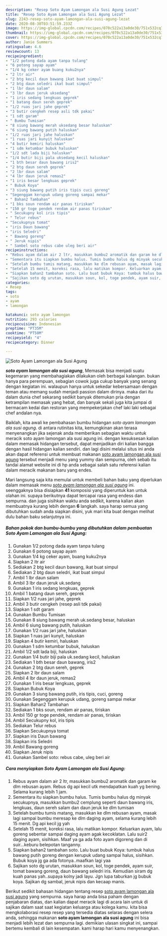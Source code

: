 ```yaml
---
description: "Resep Soto Ayam Lamongan ala Susi Agung Lezat"
title: "Resep Soto Ayam Lamongan ala Susi Agung Lezat"
slug: 2243-resep-soto-ayam-lamongan-ala-susi-agung-lezat
date: 2020-08-30T03:51:59.233Z
image: https://img-global.cpcdn.com/recipes/070c522a13a0de30/751x532cq70/soto-ayam-lamongan-ala-susi-agung-foto-resep-utama.jpg
thumbnail: https://img-global.cpcdn.com/recipes/070c522a13a0de30/751x532cq70/soto-ayam-lamongan-ala-susi-agung-foto-resep-utama.jpg
cover: https://img-global.cpcdn.com/recipes/070c522a13a0de30/751x532cq70/soto-ayam-lamongan-ala-susi-agung-foto-resep-utama.jpg
author: Janie Summers
ratingvalue: 4.6
reviewcount: 13
recipeingredient:
- "1/2 potong dada ayam tanpa tulang"
- "6 potong sayap ayam"
- "1/4 kg ceker ayam buang kuku2nya"
- "2 ltr air"
- "2 btg kecil daun bawang ikat buat simpul"
- "2 btg daun seledri ikat buat simpul"
- "1 lbr daun salam"
- "3 lbr daun jeruk uksedang"
- "1 iris sedang lengkuas geprek"
- "1 batang daun sereh geprek"
- "1/2 ruas jari jahe geprek"
- "3 butir cengkeh resep asli tdk pakai"
- "1 sdt garam"
- " Bumbu Tumisan"
- "8 siung bawang merah uksedang besar haluskan"
- "6 siung bawang putih haluskan"
- "1/2 ruas jari jahe haluskan"
- "1 ruas jari kunyit haluskan"
- "4 butir kemiri haluskan"
- "1 sdm ketumbar bubuk haluskan"
- "1/2 sdt lada biji haluskan"
- "1/4 butir biji pala uksedang kecil haluskan"
- "1 bth besar daun bawang iris2"
- "2 btg daun sereh geprek"
- "2 lbr daun salam"
- "4 lbr daun jeruk remas2"
- "1 iris besar lengkuas geprek"
- " Bubuk Koya"
- "3 siung bawang putih iris tipis cuci goreng"
- "Segenggam kerupuk udang goreng sampai mekar"
- " Bahan2 Tambahan"
- "1 bks soun rendam air panas tiriskan"
- "150 gr toge pendek rendam air panas tiriskan"
- " Secukupny kol iris tipis"
- " Telur rebus"
- "Secukupnya tomat"
- "iris Daun bawang"
- "iris Seledri"
- " Bawang goreng"
- " Jeruk nipis"
- " Sambel soto rebus cabe uleg beri air"
recipeinstructions:
- "Rebus ayam dalam air 2 ltr, masukkan bumbu2 aromatik dan garam ke dlm rebusan ayam. Rebus dg api kecil utk mendapatkan kuah yg bening. Selama kurang lebih 1 jam."
- "Sementara itu siapkan bumbu halus. Tumis bumbu halus dg minyak secukupnya, masukkan bumbu2 cemplung seperti daun bawang iris, lengkuas, daun sereh salam dan daun jeruk ke dlm tumisan"
- "Setelah bumbu tumis matang, masukkan ke dlm rebusan ayam, masak lagi sampai bumbu meresap ke dlm daging ayam, selama kurang lebih 15 menit. Dg api kecil jg yah"
- "Setelah 15 menit, koreksi rasa, lalu matikan kompor. Keluarkan ayam, lalu goreng sebentar sampai daging ayam agak kecoklatan. Lalu suir2 daging ayam, sisihkan. Maaf ya ga ada foto ayam digoreng dan di suir...keburu belepotan tanganny."
- "Siapkan bahan2 tambahan soto. Lalu buat bubuk Koya: tumbuk halus bawang putih goreng dengan kerupuk udang sampai halus, sisihkan. Bubuk koya jg ga ada fotonya..maafkan lagi yaa"
- "Sajikan soto dg urutan, masukkan soun, kol, toge pendek, ayam suir, tomat bawang goreng, daun bawang seledri iris. Kemudian siram dg kuah panas yah..supaya kolny jadi layu. Jgn lupa taburkan jg bubuk koya. Sajikan dg sambal, jeruk nipis dan kecaap manis."
categories:
- Resep
tags:
- soto
- ayam
- lamongan

katakunci: soto ayam lamongan 
nutrition: 293 calories
recipecuisine: Indonesian
preptime: "PT35M"
cooktime: "PT50M"
recipeyield: "4"
recipecategory: Dinner

---
```



![Soto Ayam Lamongan ala Susi Agung](https://img-global.cpcdn.com/recipes/070c522a13a0de30/751x532cq70/soto-ayam-lamongan-ala-susi-agung-foto-resep-utama.jpg)

<b><i>soto ayam lamongan ala susi agung</i></b>, Memasak bisa menjadi suatu kegemaran yang membahagiakan dilakukan oleh berbagai kalangan. bukan hanya para perempuan, sebagian cowok juga cukup banyak yang senang dengan kegiatan ini. walaupun hanya untuk sekedar kebersamaan dengan teman atau memang sudah menjadi passion dalam dirinya. maka dari itu dalam dunia chef sekarang sedikit banyak ditemukan pria dengan ketrampilan memasak yang hebat, dan banyak sekali juga kita jumpai di bermacam kedai dan restoran yang mempekerjakan chef laki laki sebagai chef andalan nya.

Baiklah, kita awali ke pembahasan bumbu hidangan <i>soto ayam lamongan ala susi agung</i>. di antara rutinitas kita, kemungkinan akan terasa menyenangkan jika sejenak anda memberikan sebagian waktu untuk meracik soto ayam lamongan ala susi agung ini. dengan kesuksesan kalian dalam memasak hidangan tersebut, dapat menjadikan diri kalian bangga dengan hasil hidangan kalian sendiri. dan lagi disini melalui situs ini anda akan dapat referensi untuk membuat makanan <u>soto ayam lamongan ala susi agung</u> tersebut menjadi menu yang yummy dan sempurna, oleh sebab itu tandai alamat website ini di hp anda sebagai salah satu referensi kalian dalam meracik makanan baru yang endes.




Mari langsung saja kita memulai untuk membeli bahan baku yang diperlukan dalam memasak menu <u><i>soto ayam lamongan ala susi agung</i></u> ini. seenggaknya bisa disiapkan <b>41</b> komposisi yang diperuntuk kan untuk olahan ini. supaya berikutnya dapat tercapai rasa yang endess dan sempurna. dan juga sisihkan waktu anda sedikit, karena kalian akan membuatnya kurang lebih dengan <b>6</b> langkah. saya harap semua yang dibutuhkan sudah anda siapkan disini, yuk mari kita buat dengan melihat dulu bahan baku selanjutnya ini.

<!--inarticleads1-->

##### Bahan pokok dan bumbu-bumbu yang dibutuhkan dalam pembuatan Soto Ayam Lamongan ala Susi Agung:

1. Gunakan 1/2 potong dada ayam tanpa tulang
1. Gunakan 6 potong sayap ayam
1. Gunakan 1/4 kg ceker ayam, buang kuku2nya
1. Siapkan 2 ltr air
1. Sediakan 2 btg kecil daun bawang, ikat buat simpul
1. Sediakan 2 btg daun seledri, ikat buat simpul
1. Ambil 1 lbr daun salam
1. Ambil 3 lbr daun jeruk uk.sedang
1. Gunakan 1 iris sedang lengkuas, geprek
1. Ambil 1 batang daun sereh, geprek
1. Siapkan 1/2 ruas jari jahe, geprek
1. Ambil 3 butir cengkeh (resep asli tdk pakai)
1. Siapkan 1 sdt garam
1. Gunakan  Bumbu Tumisan
1. Gunakan 8 siung bawang merah uk.sedang besar, haluskan
1. Ambil 6 siung bawang putih, haluskan
1. Gunakan 1/2 ruas jari jahe, haluskan
1. Siapkan 1 ruas jari kunyit, haluskan
1. Siapkan 4 butir kemiri, haluskan
1. Gunakan 1 sdm ketumbar bubuk, haluskan
1. Ambil 1/2 sdt lada biji, haluskan
1. Gunakan 1/4 butir biji pala uk.sedang kecil, haluskan
1. Sediakan 1 bth besar daun bawang, iris2
1. Gunakan 2 btg daun sereh, geprek
1. Siapkan 2 lbr daun salam
1. Ambil 4 lbr daun jeruk, remas2
1. Gunakan 1 iris besar lengkuas, geprek
1. Siapkan  Bubuk Koya
1. Gunakan 3 siung bawang putih, iris tipis, cuci, goreng
1. Gunakan Segenggam kerupuk udang, goreng sampai mekar
1. Siapkan  Bahan2 Tambahan
1. Sediakan 1 bks soun, rendam air panas, tiriskan
1. Ambil 150 gr toge pendek, rendam air panas, tiriskan
1. Ambil  Secukupny kol, iris tipis
1. Sediakan  Telur rebus
1. Siapkan Secukupnya tomat
1. Siapkan iris Daun bawang
1. Siapkan iris Seledri
1. Ambil  Bawang goreng
1. Siapkan  Jeruk nipis
1. Gunakan  Sambel soto: rebus cabe, uleg beri air




<!--inarticleads2-->

##### Cara menyiapkan Soto Ayam Lamongan ala Susi Agung:

1. Rebus ayam dalam air 2 ltr, masukkan bumbu2 aromatik dan garam ke dlm rebusan ayam. Rebus dg api kecil utk mendapatkan kuah yg bening. Selama kurang lebih 1 jam.
1. Sementara itu siapkan bumbu halus. Tumis bumbu halus dg minyak secukupnya, masukkan bumbu2 cemplung seperti daun bawang iris, lengkuas, daun sereh salam dan daun jeruk ke dlm tumisan
1. Setelah bumbu tumis matang, masukkan ke dlm rebusan ayam, masak lagi sampai bumbu meresap ke dlm daging ayam, selama kurang lebih 15 menit. Dg api kecil jg yah
1. Setelah 15 menit, koreksi rasa, lalu matikan kompor. Keluarkan ayam, lalu goreng sebentar sampai daging ayam agak kecoklatan. Lalu suir2 daging ayam, sisihkan. Maaf ya ga ada foto ayam digoreng dan di suir...keburu belepotan tanganny.
1. Siapkan bahan2 tambahan soto. Lalu buat bubuk Koya: tumbuk halus bawang putih goreng dengan kerupuk udang sampai halus, sisihkan. Bubuk koya jg ga ada fotonya..maafkan lagi yaa
1. Sajikan soto dg urutan, masukkan soun, kol, toge pendek, ayam suir, tomat bawang goreng, daun bawang seledri iris. Kemudian siram dg kuah panas yah..supaya kolny jadi layu. Jgn lupa taburkan jg bubuk koya. Sajikan dg sambal, jeruk nipis dan kecaap manis.




Berikut sedikit bahasan hidangan tentang resep <u>soto ayam lamongan ala susi agung</u> yang sempurna. saya harap anda bisa paham dengan penjabaran diatas, dan kalian dapat meracik lagi di acara lain untuk di sajikan dalam saat saat kegiatan keluarga atau kolega kamu. kita bisa mengkolaborasi resep resep yang tersedia diatas selaras dengan selera anda, sehingga makanan <b>soto ayam lamongan ala susi agung</b> ini bisa menjadi lebih lezat dan sempurna lagi. demikian ulasan singkat ini, sampai bertemu kembali di lain kesempatan. kami harap hari kamu menyenangkan.
